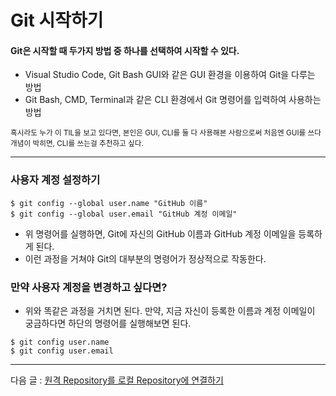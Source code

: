 # Git 시작하기

#### Git은 시작할 때 두가지 방법 중 하나를 선택하여 시작할 수 있다.
- Visual Studio Code, Git Bash GUI와 같은 GUI 환경을 이용하여 Git을 다루는 방법
- Git Bash, CMD, Terminal과 같은 CLI 환경에서 Git 명령어를 입력하여 사용하는 방법

<small> 혹시라도 누가 이 TIL을 보고 있다면, 본인은 GUI, CLI를 둘 다 사용해본 사람으로써 처음엔 GUI를 쓰다 개념이 박히면, CLI를 쓰는걸 추천하고 싶다.</small>

<hr>

### 사용자 계정 설정하기

```
$ git config --global user.name "GitHub 이름"
$ git config --global user.email "GitHub 계정 이메일"
```

- 위 명령어를 실행하면, Git에 자신의 GitHub 이름과 GitHub 계정 이메일을 등록하게 된다.
- 이런 과정을 거쳐야 Git의 대부분의 명령어가 정상적으로 작동한다.

### 만약 사용자 계정을 변경하고 싶다면?
- 위와 똑같은 과정을 거치면 된다. 만약, 지금 자신이 등록한 이름과 계정 이메일이 궁금하다면 하단의 명령어를 실행해보면 된다.

```
$ git config user.name
$ git config user.email
```

<hr>

다음 글 : [원격 Repository를 로컬 Repository에 연결하기](https://github.com/zzunipark/TIL/blob/main/Git/connecting-remote.md)